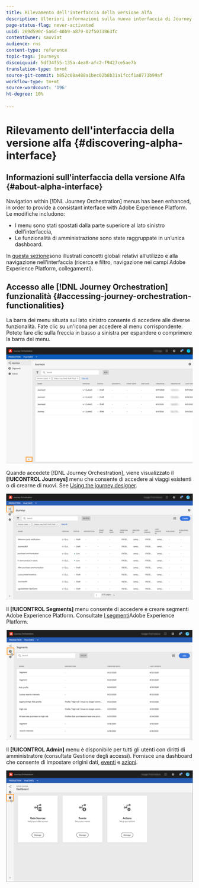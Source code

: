 ```yaml
---
title: Rilevamento dell'interfaccia della versione alfa
description: Ulteriori informazioni sulla nuova interfaccia di Journey Orchestration.
page-status-flag: never-activated
uuid: 269d590c-5a6d-40b9-a879-02f5033863fc
contentOwner: sauviat
audience: rns
content-type: reference
topic-tags: journeys
discoiquuid: 5df34f55-135a-4ea8-afc2-f9427ce5ae7b
translation-type: tm+mt
source-git-commit: b852c08a488a1bec02b8b31a1fccf1a8773b99af
workflow-type: tm+mt
source-wordcount: '196'
ht-degree: 10%

---
```



# Rilevamento dell&#39;interfaccia della versione alfa {#discovering-alpha-interface}

## Informazioni sull&#39;interfaccia della versione Alfa {#about-alpha-interface}

Navigation within [!DNL Journey Orchestration] menus has been enhanced, in order to provide a consistant interface with Adobe Experience Platform. Le modifiche includono:

* I menu sono stati spostati dalla parte superiore al lato sinistro dell’interfaccia,
* Le funzionalità di amministrazione sono state raggruppate in un’unica dashboard.

In [questa sezione](../about/user-interface.md)sono illustrati concetti globali relativi all’utilizzo e alla navigazione nell’interfaccia (ricerca e filtro, navigazione nei campi Adobe Experience Platform, collegamenti).

## Accesso alle [!DNL Journey Orchestration] funzionalità {#accessing-journey-orchestration-functionalities}

La barra dei menu situata sul lato sinistro consente di accedere alle diverse funzionalità. Fate clic su un&#39;icona per accedere al menu corrispondente. Potete fare clic sulla freccia in basso a sinistra per espandere o comprimere la barra dei menu.

![](../assets/interface-journeys2.png)

Quando accedete [!DNL Journey Orchestration], viene visualizzato il **[!UICONTROL Journeys]** menu che consente di accedere ai viaggi esistenti o di crearne di nuovi. See [Using the journey designer](../building-journeys/using-the-journey-designer.md).

![](../assets/interface-journeys.png)

Il **[!UICONTROL Segments]** menu consente di accedere e creare segmenti Adobe Experience Platform. Consultate [I segmenti](../segment/about-segments.md)Adobe Experience Platform.

![](../assets/interface-segments.png)

Il **[!UICONTROL Admin]** menu è disponibile per tutti gli utenti con diritti di amministratore (consultate Gestione [](../about/access-management.md)degli accessi). Fornisce una dashboard che consente di impostare origini [](../datasource/about-data-sources.md)dati, [eventi](../event/about-events.md) e [azioni](../action/action.md).

![](../assets/interface-admin-dashboard.png)

